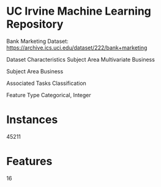 # UC Irvine Machine Learning Repository
Bank Marketing Dataset: https://archive.ics.uci.edu/dataset/222/bank+marketing


Dataset Characteristics  Subject Area
Multivariate             Business

Subject Area
Business

Associated Tasks
Classification

Feature Type
Categorical, Integer

# Instances
45211

# Features
16
